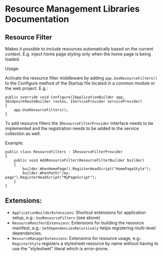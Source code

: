 ﻿# Resource Management Libraries Documentation



## Resource Filter

Makes it possible to include resources automatically based on the current context. E.g. inject home page styling only when the home page is being loaded.

Usage:

Activate the resource filter middleware by adding `app.UseResourceFilters()` to the Configure method of the Startup file located in a common module or the web project. E.g.:

```
public override void Configure(IApplicationBuilder app, IEndpointRouteBuilder routes, IServiceProvider serviceProvider)
{
    app.UseResourceFilters();
}
```

To add resource filters the `IResourceFilterProvider` interface needs to be implemented and the registration needs to be added to the service collection as well.

Example:

```
public class ResourceFilters : IResourceFilterProvider
{
    public void AddResourceFilter(ResourceFilterBuilder builder)
    {
        builder.WhenHomePage().RegisterHeadScript("HomePageStyle");
        builder.WhenPath("/my-page").RegisterHeadScript("MyPageScript");
    }
}
```

## Extensions:

- `ApplicationBuilderExtensions`: Shortcut extensions for application setup, e.g.: `UseResourceFilters` (see above)
- `ResourceManifestExtensions`: Extensions for building the resource manifest, e.g.: `SetDependenciesRecursively` helps registering multi-level dependencies.
- `ResourceManagerExtensions`: Extensions for resource usage, e.g.: `RegisterStyle` registers a stylesheet resource by name without having to use the "stylesheet" literal which is error-prone.
